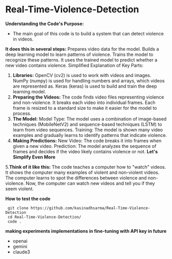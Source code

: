 # Real-Time-Violence-Detection
**Understanding the Code's Purpose:**

 - The main goal of this code is to build a system that can detect violence in videos.

**It does this in several steps:**
Prepares video data for the model.
Builds a deep learning model to learn patterns of violence.
Trains the model to recognize these patterns.
It uses the trained model to predict whether a new video contains violence.
Simplified Explanation of Key Parts:
1. **Libraries:**
OpenCV (cv2) is used to work with videos and images.
NumPy (numpy) is used for handling numbers and arrays, which videos are represented as.
Keras (keras) is used to build and train the deep learning model.
2. **Preparing the Videos:**
The code finds video files representing violence and non-violence.
It breaks each video into individual frames.
Each frame is resized to a standard size to make it easier for the model to process.
3. **The Model:**
Model Type: The model uses a combination of image-based techniques (MobileNetV2) and sequence-based techniques (LSTM) to learn from video sequences.
Training: The model is shown many video examples and gradually learns to identify patterns that indicate violence.
4. **Making Predictions:**
New Video: The code breaks it into frames when given a new video.
Prediction: The model analyzes the sequence of frames and decides if the video likely contains violence or not.
**Let's Simplify Even More**

5.**Think of it like this:**
The code teaches a computer how to "watch" videos.
It shows the computer many examples of violent and non-violent videos.
The computer learns to spot the differences between violence and non-violence.
Now, the computer can watch new videos and tell you if they seem violent.

**How to test the code**
```
 git clone https://github.com/kasinadhsarma/Real-Time-Violence-Detection
 cd Real-Time-Violence-Detection/
 code .
```
**making experiments implementations in fine-tuning with API key in future**
  - openai
  - gemini
  - claude3
